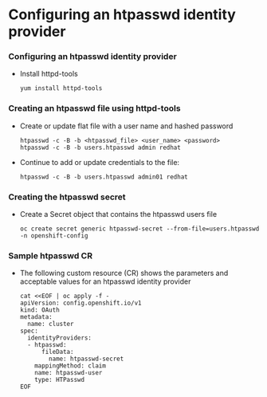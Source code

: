 # Configuring an htpasswd identity provider

### Configuring an htpasswd identity provider

* Install httpd-tools
  ```
  yum install httpd-tools
  ```

### Creating an htpasswd file using httpd-tools
* Create or update flat file with a user name and hashed password
  ```
  htpasswd -c -B -b <htpasswd_file> <user_name> <password>
  htpasswd -c -B -b users.htpasswd admin redhat
  ```
* Continue to add or update credentials to the file:  
  ```
  htpasswd -c -B -b users.htpasswd admin01 redhat
  ```

### Creating the htpasswd secret
* Create a Secret object that contains the htpasswd users file
  ```
  oc create secret generic htpasswd-secret --from-file=users.htpasswd -n openshift-config
  ```

### Sample htpasswd CR
* The following custom resource (CR) shows the parameters and acceptable values for an htpasswd identity provider
  ```
  cat <<EOF | oc apply -f -
  apiVersion: config.openshift.io/v1
  kind: OAuth
  metadata:
    name: cluster
  spec:
    identityProviders:
    - htpasswd:
        fileData:
          name: htpasswd-secret
      mappingMethod: claim
      name: htpasswd-user
      type: HTPasswd
  EOF
  ```

